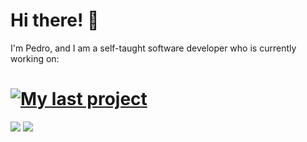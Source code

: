 # Hi there! 🧐


I'm Pedro, and I am a self-taught software developer who is currently working on:

[![My last project](https://github-readme-stats.vercel.app/api/pin/?username=pecampelo&repo=login-api&theme=dracula&hide_border=true)](https://github.com/pecampelo/login-api)
===
 
<div align-items='stretch'>
  <img src='https://github-readme-stats.vercel.app/api?username=pecampelo&show_icons=true&theme=dracula&hide_border=true&include_all_commits=true'>
  <img src='https://github-readme-stats.vercel.app/api/top-langs/?username=pecampelo&layout=compact&theme=dracula&hide_border=true&langs_count=10'>
</div>
